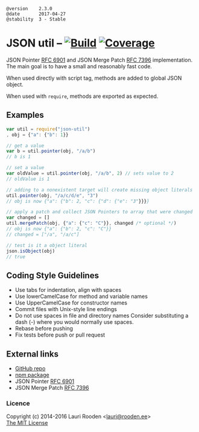 [1]: https://secure.travis-ci.org/litejs/json-util.png
[2]: https://travis-ci.org/litejs/json-util
[3]: https://coveralls.io/repos/litejs/json-util/badge.png
[4]: https://coveralls.io/r/litejs/json-util
[npm package]: https://npmjs.org/package/json-util
[GitHub repo]: https://github.com/litejs/json-util
[RFC 6901]: http://tools.ietf.org/html/rfc6901
[RFC 7396]: http://tools.ietf.org/html/rfc7396


    @version    2.3.0
    @date       2017-04-27
    @stability  3 - Stable


JSON util &ndash; [![Build][1]][2] [![Coverage][3]][4]
=========

JSON Pointer [RFC 6901][] and JSON Merge Patch [RFC 7396][] implementation.
The main goal is to have a small and reasonably fast code.

When used directly with script tag,
methods are added to global JSON object.

When used with `require`,
methods are exported as expected.


Examples
--------

```javascript
var util = require("json-util")
, obj = {"a": {"b": 1}}

// get a value
var b = util.pointer(obj, "/a/b")
// b is 1

// set a value
var oldValue = util.pointer(obj, "/a/b", 2) // sets value to 2
// oldValue is 1

// adding to a nonexistent target will create missing object literals
util.pointer(obj, "/a/c/d/e", "3")
// obj is now {"a": {"b": 2, "c": {"d": {"e": "3"}}}}

// apply a patch and collect JSON Pointers to array that were changed
var changed = []
util.mergePatch(obj, {"a": {"c": "C"}}, changed /* optional */)
// obj is now {"a": {"b": 2, "c": "C"}}
// changed = ["/a", "/a/c"]

// test is it a object literal
json.isObject(obj)
// true
```


Coding Style Guidelines
-----------------------

-   Use tabs for indentation, align with spaces
-   Use lowerCamelCase for method and variable names
-   Use UpperCamelCase for constructor names
-   Commit files with Unix-style line endings
-   Do not use spaces in file and directory names
    Consider substituting a dash (-) where you would normally use spaces.
-   Rebase before pushing
-   Fix tests before push or pull request


External links
--------------

-   [GitHub repo][]
-   [npm package][]
-   JSON Pointer [RFC 6901][]
-   JSON Merge Patch [RFC 7396][]


### Licence

Copyright (c) 2014-2016 Lauri Rooden &lt;lauri@rooden.ee&gt;  
[The MIT License](http://lauri.rooden.ee/mit-license.txt)


